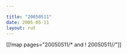 ```yaml
---

title: "20050511"
date: 2005-05-11
layout: rut
---
```


[[!map pages="20050511/* and ! 20050511/*/*"]]
